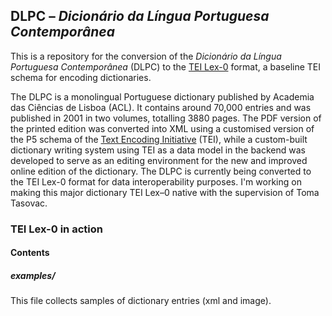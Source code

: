 ## DLPC – *Dicionário da Língua Portuguesa Contemporânea*

This is a repository for the conversion of the *Dicionário da Língua Portuguesa Contemporânea* (DLPC) to the [TEI Lex-0](https://dariah-eric.github.io/lexicalresources/pages/TEILex0/TEILex0.html#index.xml-body.1_div.2_div.2) format, a baseline TEI schema for encoding dictionaries.

The DLPC is a monolingual Portuguese dictionary published by Academia das Ciências de Lisboa (ACL). It contains around 70,000 entries and was published in 2001 in two volumes, totalling 3880 pages. The PDF version of the printed edition was converted into XML using a customised version of the P5 schema of the [Text Encoding Initiative](https://tei-c.org/guidelines/) (TEI), while a custom-built dictionary writing system using TEI as a data model in the backend was developed to serve as an editing environment for the new and improved online edition of the dictionary. The DLPC is currently being converted to the TEI Lex-0 format for data interoperability purposes. I'm working on making this major dictionary TEI Lex–0 native with the supervision of Toma Tasovac.


### TEI Lex-0 in action


#### Contents

##### examples/
This file collects samples of dictionary entries (xml and image).
